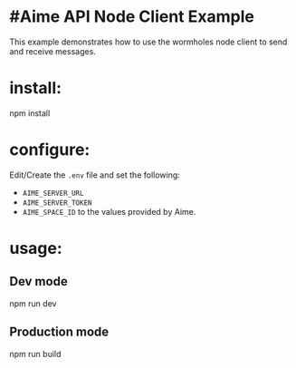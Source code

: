 #Aime API Node Client Example
=========================


This example demonstrates how to use the wormholes node client to send and receive messages.


# install:
npm install

# configure:
Edit/Create the `.env` file and set the following:
 - `AIME_SERVER_URL` 
 - `AIME_SERVER_TOKEN` 
 - `AIME_SPACE_ID`
to the values provided by Aime.

# usage:

## Dev mode
npm run dev

## Production mode
npm run build
